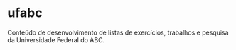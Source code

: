 ufabc
=====

Conteúdo de desenvolvimento de listas de exercícios, trabalhos e pesquisa da Universidade Federal do ABC.
